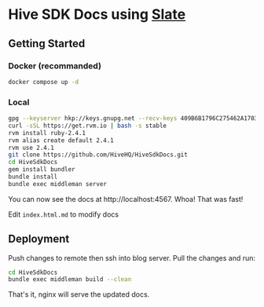 # Hive SDK Docs using [Slate](https://lord.github.io/slate/#introduction)

## Getting Started

### Docker (recommanded)

```sh
docker compose up -d
```

### Local

```sh
gpg --keyserver hkp://keys.gnupg.net --recv-keys 409B6B1796C275462A1703113804BB82D39DC0E3 7D2BAF1CF37B13E2069D6956105BD0E739499BDB
curl -sSL https://get.rvm.io | bash -s stable
rvm install ruby-2.4.1
rvm alias create default 2.4.1
rvm use 2.4.1
git clone https://github.com/HiveHQ/HiveSdkDocs.git
cd HiveSdkDocs
gem install bundler
bundle install
bundle exec middleman server
```

You can now see the docs at http://localhost:4567. Whoa! That was fast!

Edit `index.html.md` to modify docs

## Deployment

Push changes to remote then ssh into blog server. Pull the changes and run:

```sh
cd HiveSdkDocs
bundle exec middleman build --clean
```

That's it, nginx will serve the updated docs.
